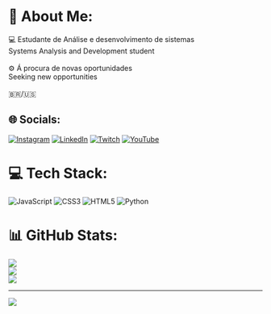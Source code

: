 # 💫 About Me:
💻 Estudante de Análise e desenvolvimento de sistemas<br>      Systems Analysis and Development student<br><br>⚙ Á procura de novas oportunidades<br>    Seeking new opportunities<br><br>🇧🇷/🇺🇸<br>


## 🌐 Socials:
[![Instagram](https://img.shields.io/badge/Instagram-%23E4405F.svg?logo=Instagram&logoColor=white)](https://instagram.com/corllectovinicius) [![LinkedIn](https://img.shields.io/badge/LinkedIn-%230077B5.svg?logo=linkedin&logoColor=white)](https://linkedin.com/in/vinicius-corllecto-664279268) [![Twitch](https://img.shields.io/badge/Twitch-%239146FF.svg?logo=Twitch&logoColor=white)](https://twitch.tv/onorezin) [![YouTube](https://img.shields.io/badge/YouTube-%23FF0000.svg?logo=YouTube&logoColor=white)](https://youtube.com/@@viniciuscorllecto2279) 

# 💻 Tech Stack:
![JavaScript](https://img.shields.io/badge/javascript-%23323330.svg?style=for-the-badge&logo=javascript&logoColor=%23F7DF1E) ![CSS3](https://img.shields.io/badge/css3-%231572B6.svg?style=for-the-badge&logo=css3&logoColor=white) ![HTML5](https://img.shields.io/badge/html5-%23E34F26.svg?style=for-the-badge&logo=html5&logoColor=white) ![Python](https://img.shields.io/badge/python-3670A0?style=for-the-badge&logo=python&logoColor=ffdd54)
# 📊 GitHub Stats:
![](https://github-readme-stats.vercel.app/api?username=ViniciusCorllecto&theme=dark&hide_border=false&include_all_commits=false&count_private=false)<br/>
![](https://github-readme-streak-stats.herokuapp.com/?user=ViniciusCorllecto&theme=dark&hide_border=false)<br/>
![](https://github-readme-stats.vercel.app/api/top-langs/?username=ViniciusCorllecto&theme=dark&hide_border=false&include_all_commits=false&count_private=false&layout=compact)

---
[![](https://visitcount.itsvg.in/api?id=ViniciusCorllecto&icon=0&color=0)](https://visitcount.itsvg.in)

<!-- Proudly created with GPRM ( https://gprm.itsvg.in ) -->

